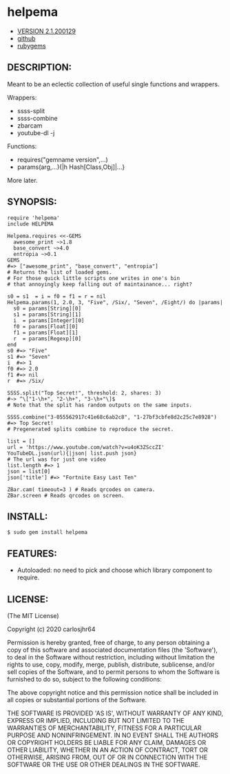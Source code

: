 # helpema

* [VERSION 2.1.200129](https://github.com/carlosjhr64/helpema/releases)
* [github](https://github/carlosjhr64/helpema)
* [rubygems](https://rubygems/gems/helpema)

## DESCRIPTION:

Meant to be an eclectic collection of useful single functions and wrappers.

Wrappers:

* ssss-split
* ssss-combine
* zbarcam
* youtube-dl -j

Functions:

* requires("gemname version",...)
* params(arg,...){|h Hash[Class,Obj]|...}

More later.

## SYNOPSIS:

    require 'helpema'
    include HELPEMA

    Helpema.requires <<-GEMS
      awesome_print ~>1.8
      base_convert ~>4.0
      entropia ~>0.1
    GEMS
    #=> ["awesome_print", "base_convert", "entropia"]
    # Returns the list of loaded gems.
    # For those quick little scripts one writes in one's bin
    # that annoyingly keep falling out of maintainance... right?

    s0 = s1  = i = f0 = f1 = r = nil
    Helpema.params(1, 2.0, 3, "Five", /Six/, "Seven", /Eight/) do |params|
      s0 = params[String][0]
      s1 = params[String][1]
      i  = params[Integer][0]
      f0 = params[Float][0]
      f1 = params[Float][1]
      r  = params[Regexp][0]
    end
    s0 #=> "Five"
    s1 #=> "Seven"
    i  #=> 1
    f0 #=> 2.0
    f1 #=> nil
    r  #=> /Six/

    SSSS.split("Top Secret!", threshold: 2, shares: 3)
    #~> ^\["1-\h+", "2-\h+", "3-\h+"\]$
    # Note that the split has random outputs on the same inputs.

    SSSS.combine("3-055562917c41e68c6ab2c8", "1-27bf3cbfe8d2c25c7e8928")
    #=> Top Secret!
    # Pregenerated splits combine to reproduce the secret.

    list = []
    url = 'https://www.youtube.com/watch?v=u4oK3ZSccZI'
    YouTubeDL.json(url){|json| list.push json}
    # The url was for just one video
    list.length #=> 1
    json = list[0]
    json['title'] #=> "Fortnite Easy Last Ten"

    ZBar.cam( timeout=3 ) # Reads qrcodes on camera.
    ZBar.screen # Reads qrcodes on screen.

## INSTALL:

    $ sudo gem install helpema

## FEATURES:

* Autoloaded: no need to pick and choose which library component to require.

## LICENSE:

(The MIT License)

Copyright (c) 2020 carlosjhr64

Permission is hereby granted, free of charge, to any person obtaining
a copy of this software and associated documentation files (the
'Software'), to deal in the Software without restriction, including
without limitation the rights to use, copy, modify, merge, publish,
distribute, sublicense, and/or sell copies of the Software, and to
permit persons to whom the Software is furnished to do so, subject to
the following conditions:

The above copyright notice and this permission notice shall be
included in all copies or substantial portions of the Software.

THE SOFTWARE IS PROVIDED 'AS IS', WITHOUT WARRANTY OF ANY KIND,
EXPRESS OR IMPLIED, INCLUDING BUT NOT LIMITED TO THE WARRANTIES OF
MERCHANTABILITY, FITNESS FOR A PARTICULAR PURPOSE AND NONINFRINGEMENT.
IN NO EVENT SHALL THE AUTHORS OR COPYRIGHT HOLDERS BE LIABLE FOR ANY
CLAIM, DAMAGES OR OTHER LIABILITY, WHETHER IN AN ACTION OF CONTRACT,
TORT OR OTHERWISE, ARISING FROM, OUT OF OR IN CONNECTION WITH THE
SOFTWARE OR THE USE OR OTHER DEALINGS IN THE SOFTWARE.

